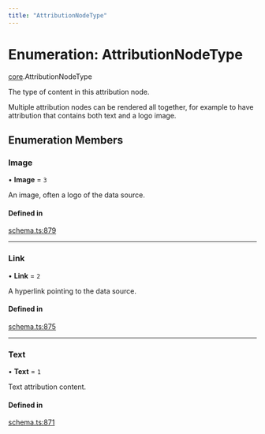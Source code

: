 ```yaml
---
title: "AttributionNodeType"
---
```

# Enumeration: AttributionNodeType

[core](../modules/core.md).AttributionNodeType

The type of content in this attribution node.

Multiple attribution nodes can be rendered all together, for example to have
attribution that contains both text and a logo image.

## Enumeration Members

### Image

• **Image** = ``3``

An image, often a logo of the data source.

#### Defined in

[schema.ts:879](https://github.com/coda/packs-sdk/blob/main/schema.ts#L879)

___

### Link

• **Link** = ``2``

A hyperlink pointing to the data source.

#### Defined in

[schema.ts:875](https://github.com/coda/packs-sdk/blob/main/schema.ts#L875)

___

### Text

• **Text** = ``1``

Text attribution content.

#### Defined in

[schema.ts:871](https://github.com/coda/packs-sdk/blob/main/schema.ts#L871)
